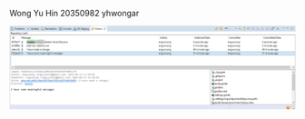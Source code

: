 Wong Yu Hin 20350982 yhwongar

![alt text](https://raw.githubusercontent.com/angusyuhin/comp3111/master/src/main/Capture.PNG)